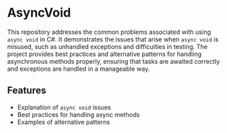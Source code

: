 # AsyncVoid

This repository addresses the common problems associated with using `async void` in C#. It demonstrates the issues that arise when `async void` is misused, such as unhandled exceptions and difficulties in testing. The project provides best practices and alternative patterns for handling asynchronous methods properly, ensuring that tasks are awaited correctly and exceptions are handled in a manageable way.

## Features
- Explanation of `async void` issues
- Best practices for handling async methods
- Examples of alternative patterns

